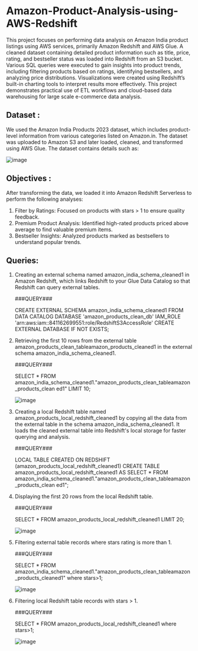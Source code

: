 # Amazon-Product-Analysis-using-AWS-Redshift
This project focuses on performing data analysis on Amazon India product listings using AWS 
services, primarily Amazon Redshift and AWS Glue. A cleaned dataset containing detailed product 
information such as title, price, rating, and bestseller status was loaded into Redshift from an S3 
bucket. Various SQL queries were executed to gain insights into product trends, including filtering 
products based on ratings, identifying bestsellers, and analyzing price distributions. Visualizations 
were created using Redshift’s built-in charting tools to interpret results more effectively. This 
project demonstrates practical use of ETL workflows and cloud-based data warehousing for large
scale e-commerce data analysis.

## Dataset : 
We used the Amazon India Products 2023 dataset, which includes product-level information 
from various categories listed on Amazon.in. The dataset was uploaded to Amazon S3 and later 
loaded, cleaned, and transformed using AWS Glue. The dataset contains details such as: 

![image](https://github.com/user-attachments/assets/052bd14c-c5a9-481e-b66b-0cb9949c1ece)

## Objectives : 
After transforming the data, we loaded it into Amazon Redshift Serverless to perform the 
following analyses: 
1. Filter by Ratings: Focused on products with stars > 1 to ensure quality feedback. 
2. Premium Product Analysis: Identified high-rated products priced above average to find 
valuable premium items. 
3. Bestseller Insights: Analyzed products marked as bestsellers to understand popular trends.

## Queries: 
1. Creating an external schema named amazon_india_schema_cleaned1 in Amazon Redshift, which links Redshift to your Glue Data Catalog so that Redshift can query external tables.
   
   ###QUERY### 

   CREATE EXTERNAL SCHEMA amazon_india_schema_cleaned1 
   FROM DATA CATALOG 
   DATABASE 'amazon_products_clean_db' 
   IAM_ROLE 'arn:aws:iam::841162699551:role/RedshiftS3AccessRole' 
   CREATE EXTERNAL DATABASE IF NOT EXISTS; 


2. Retrieving the first 10 rows from the external table amazon_products_clean_tableamazon_products_cleaned1 in the external schema amazon_india_schema_cleaned1.
   
   ###QUERY###
   
   SELECT * FROM 
   amazon_india_schema_cleaned1."amazon_products_clean_tableamazon_products_clean
   ed1" LIMIT 10;
   
   ![image](https://github.com/user-attachments/assets/b98ad691-ca02-4ef9-8eed-15d7d992b1df)


3. Creating a local Redshift table named amazon_products_local_redshift_cleaned1 by copying all the data from the external table in the schema amazon_india_schema_cleaned1. It loads the cleaned external table into Redshift's local storage for faster querying and analysis.
   
   ###QUERY###
   
   LOCAL TABLE CREATED ON REDSHIFT 
   (amazon_products_local_redshift_cleaned1) 
   CREATE TABLE amazon_products_local_redshift_cleaned1 AS 
   SELECT * FROM 
   amazon_india_schema_cleaned1."amazon_products_clean_tableamazon_products_clean
   ed1";


4. Displaying the first 20 rows from the local Redshift table.
   
   ###QUERY###
   
   SELECT * FROM amazon_products_local_redshift_cleaned1 LIMIT 20;

   ![image](https://github.com/user-attachments/assets/4a453efe-4911-4860-917d-4952dc24347d)


5. Filtering external table records where stars rating is more than 1.
   
   ###QUERY###
   
   SELECT * FROM  amazon_india_schema_cleaned1."amazon_products_clean_tableamazon_products_cleaned1" where stars>1;

   ![image](https://github.com/user-attachments/assets/a4e67e2e-0e98-46e6-bf1f-83cab4e717c2)


6. Filtering local Redshift table records with stars > 1.
   
   ###QUERY###
   
   SELECT * FROM amazon_products_local_redshift_cleaned1 where stars>1;

    ![image](https://github.com/user-attachments/assets/d841de4d-7e20-4055-9fbd-7917df618313)


 

